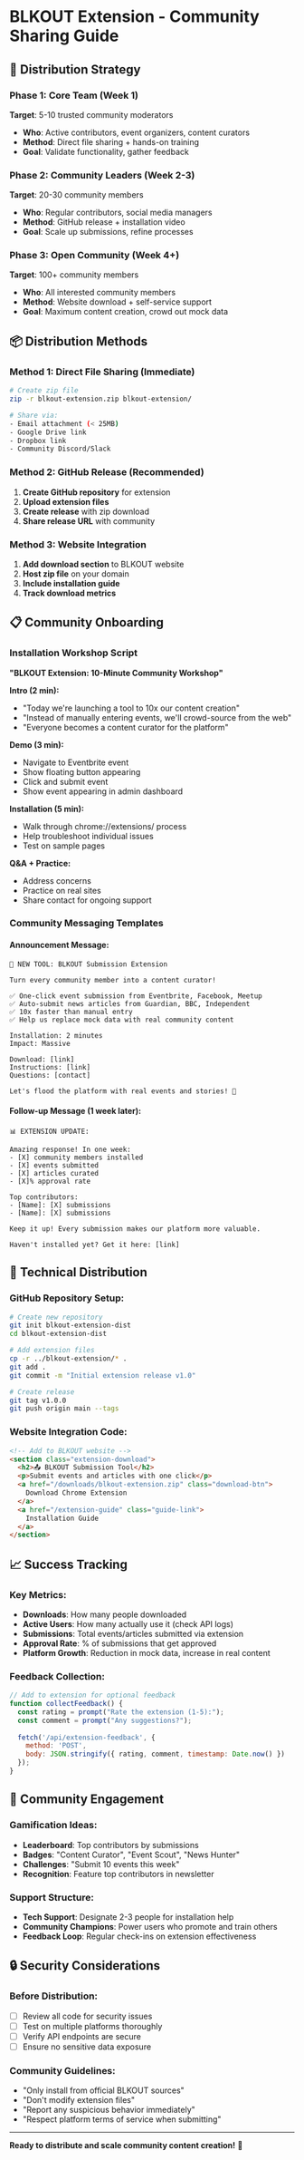 # BLKOUT Extension - Community Sharing Guide

## 🎯 Distribution Strategy

### Phase 1: Core Team (Week 1)
**Target**: 5-10 trusted community moderators
- **Who**: Active contributors, event organizers, content curators
- **Method**: Direct file sharing + hands-on training
- **Goal**: Validate functionality, gather feedback

### Phase 2: Community Leaders (Week 2-3)
**Target**: 20-30 community members
- **Who**: Regular contributors, social media managers
- **Method**: GitHub release + installation video
- **Goal**: Scale up submissions, refine processes

### Phase 3: Open Community (Week 4+)
**Target**: 100+ community members
- **Who**: All interested community members
- **Method**: Website download + self-service support
- **Goal**: Maximum content creation, crowd out mock data

## 📦 Distribution Methods

### Method 1: Direct File Sharing (Immediate)
```bash
# Create zip file
zip -r blkout-extension.zip blkout-extension/

# Share via:
- Email attachment (< 25MB)
- Google Drive link
- Dropbox link
- Community Discord/Slack
```

### Method 2: GitHub Release (Recommended)
1. **Create GitHub repository** for extension
2. **Upload extension files**
3. **Create release** with zip download
4. **Share release URL** with community

### Method 3: Website Integration
1. **Add download section** to BLKOUT website
2. **Host zip file** on your domain
3. **Include installation guide**
4. **Track download metrics**

## 📋 Community Onboarding

### Installation Workshop Script

**"BLKOUT Extension: 10-Minute Community Workshop"**

**Intro (2 min):**
- "Today we're launching a tool to 10x our content creation"
- "Instead of manually entering events, we'll crowd-source from the web"
- "Everyone becomes a content curator for the platform"

**Demo (3 min):**
- Navigate to Eventbrite event
- Show floating button appearing
- Click and submit event
- Show event appearing in admin dashboard

**Installation (5 min):**
- Walk through chrome://extensions/ process
- Help troubleshoot individual issues
- Test on sample pages

**Q&A + Practice:**
- Address concerns
- Practice on real sites
- Share contact for ongoing support

### Community Messaging Templates

#### Announcement Message:
```
🚀 NEW TOOL: BLKOUT Submission Extension

Turn every community member into a content curator! 

✅ One-click event submission from Eventbrite, Facebook, Meetup
✅ Auto-submit news articles from Guardian, BBC, Independent  
✅ 10x faster than manual entry
✅ Help us replace mock data with real community content

Installation: 2 minutes
Impact: Massive

Download: [link]
Instructions: [link]
Questions: [contact]

Let's flood the platform with real events and stories! 🌊
```

#### Follow-up Message (1 week later):
```
📊 EXTENSION UPDATE:

Amazing response! In one week:
- [X] community members installed
- [X] events submitted  
- [X] articles curated
- [X]% approval rate

Top contributors:
- [Name]: [X] submissions
- [Name]: [X] submissions

Keep it up! Every submission makes our platform more valuable.

Haven't installed yet? Get it here: [link]
```

## 🔧 Technical Distribution

### GitHub Repository Setup:
```bash
# Create new repository
git init blkout-extension-dist
cd blkout-extension-dist

# Add extension files
cp -r ../blkout-extension/* .
git add .
git commit -m "Initial extension release v1.0"

# Create release
git tag v1.0.0
git push origin main --tags
```

### Website Integration Code:
```html
<!-- Add to BLKOUT website -->
<section class="extension-download">
  <h2>📤 BLKOUT Submission Tool</h2>
  <p>Submit events and articles with one click</p>
  <a href="/downloads/blkout-extension.zip" class="download-btn">
    Download Chrome Extension
  </a>
  <a href="/extension-guide" class="guide-link">
    Installation Guide
  </a>
</section>
```

## 📈 Success Tracking

### Key Metrics:
- **Downloads**: How many people downloaded
- **Active Users**: How many actually use it (check API logs)
- **Submissions**: Total events/articles submitted via extension
- **Approval Rate**: % of submissions that get approved
- **Platform Growth**: Reduction in mock data, increase in real content

### Feedback Collection:
```javascript
// Add to extension for optional feedback
function collectFeedback() {
  const rating = prompt("Rate the extension (1-5):");
  const comment = prompt("Any suggestions?");
  
  fetch('/api/extension-feedback', {
    method: 'POST',
    body: JSON.stringify({ rating, comment, timestamp: Date.now() })
  });
}
```

## 🎯 Community Engagement

### Gamification Ideas:
- **Leaderboard**: Top contributors by submissions
- **Badges**: "Content Curator", "Event Scout", "News Hunter"
- **Challenges**: "Submit 10 events this week"
- **Recognition**: Feature top contributors in newsletter

### Support Structure:
- **Tech Support**: Designate 2-3 people for installation help
- **Community Champions**: Power users who promote and train others
- **Feedback Loop**: Regular check-ins on extension effectiveness

## 🔒 Security Considerations

### Before Distribution:
- [ ] Review all code for security issues
- [ ] Test on multiple platforms thoroughly
- [ ] Verify API endpoints are secure
- [ ] Ensure no sensitive data exposure

### Community Guidelines:
- "Only install from official BLKOUT sources"
- "Don't modify extension files"
- "Report any suspicious behavior immediately"
- "Respect platform terms of service when submitting"

---

**Ready to distribute and scale community content creation!** 🚀